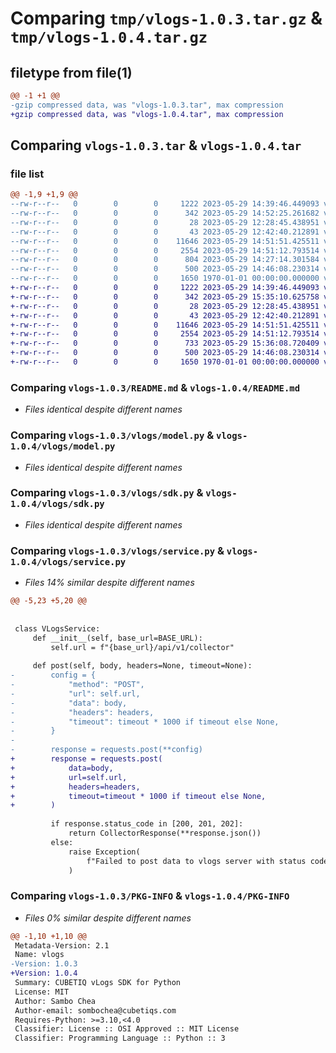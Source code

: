 # Comparing `tmp/vlogs-1.0.3.tar.gz` & `tmp/vlogs-1.0.4.tar.gz`

## filetype from file(1)

```diff
@@ -1 +1 @@
-gzip compressed data, was "vlogs-1.0.3.tar", max compression
+gzip compressed data, was "vlogs-1.0.4.tar", max compression
```

## Comparing `vlogs-1.0.3.tar` & `vlogs-1.0.4.tar`

### file list

```diff
@@ -1,9 +1,9 @@
--rw-r--r--   0        0        0     1222 2023-05-29 14:39:46.449093 vlogs-1.0.3/README.md
--rw-r--r--   0        0        0      342 2023-05-29 14:52:25.261682 vlogs-1.0.3/pyproject.toml
--rw-r--r--   0        0        0       28 2023-05-29 12:28:45.438951 vlogs-1.0.3/vlogs/__init__.py
--rw-r--r--   0        0        0       43 2023-05-29 12:42:40.212891 vlogs-1.0.3/vlogs/config.py
--rw-r--r--   0        0        0    11646 2023-05-29 14:51:51.425511 vlogs-1.0.3/vlogs/model.py
--rw-r--r--   0        0        0     2554 2023-05-29 14:51:12.793514 vlogs-1.0.3/vlogs/sdk.py
--rw-r--r--   0        0        0      804 2023-05-29 14:27:14.301584 vlogs-1.0.3/vlogs/service.py
--rw-r--r--   0        0        0      500 2023-05-29 14:46:08.230314 vlogs-1.0.3/vlogs/util.py
--rw-r--r--   0        0        0     1650 1970-01-01 00:00:00.000000 vlogs-1.0.3/PKG-INFO
+-rw-r--r--   0        0        0     1222 2023-05-29 14:39:46.449093 vlogs-1.0.4/README.md
+-rw-r--r--   0        0        0      342 2023-05-29 15:35:10.625758 vlogs-1.0.4/pyproject.toml
+-rw-r--r--   0        0        0       28 2023-05-29 12:28:45.438951 vlogs-1.0.4/vlogs/__init__.py
+-rw-r--r--   0        0        0       43 2023-05-29 12:42:40.212891 vlogs-1.0.4/vlogs/config.py
+-rw-r--r--   0        0        0    11646 2023-05-29 14:51:51.425511 vlogs-1.0.4/vlogs/model.py
+-rw-r--r--   0        0        0     2554 2023-05-29 14:51:12.793514 vlogs-1.0.4/vlogs/sdk.py
+-rw-r--r--   0        0        0      733 2023-05-29 15:36:08.720409 vlogs-1.0.4/vlogs/service.py
+-rw-r--r--   0        0        0      500 2023-05-29 14:46:08.230314 vlogs-1.0.4/vlogs/util.py
+-rw-r--r--   0        0        0     1650 1970-01-01 00:00:00.000000 vlogs-1.0.4/PKG-INFO
```

### Comparing `vlogs-1.0.3/README.md` & `vlogs-1.0.4/README.md`

 * *Files identical despite different names*

### Comparing `vlogs-1.0.3/vlogs/model.py` & `vlogs-1.0.4/vlogs/model.py`

 * *Files identical despite different names*

### Comparing `vlogs-1.0.3/vlogs/sdk.py` & `vlogs-1.0.4/vlogs/sdk.py`

 * *Files identical despite different names*

### Comparing `vlogs-1.0.3/vlogs/service.py` & `vlogs-1.0.4/vlogs/service.py`

 * *Files 14% similar despite different names*

```diff
@@ -5,23 +5,20 @@
 
 
 class VLogsService:
     def __init__(self, base_url=BASE_URL):
         self.url = f"{base_url}/api/v1/collector"
 
     def post(self, body, headers=None, timeout=None):
-        config = {
-            "method": "POST",
-            "url": self.url,
-            "data": body,
-            "headers": headers,
-            "timeout": timeout * 1000 if timeout else None,
-        }
-
-        response = requests.post(**config)
+        response = requests.post(
+            data=body,
+            url=self.url,
+            headers=headers,
+            timeout=timeout * 1000 if timeout else None,
+        )
 
         if response.status_code in [200, 201, 202]:
             return CollectorResponse(**response.json())
         else:
             raise Exception(
                 f"Failed to post data to vlogs server with status code: {response.status_code} and message: {response.text}"
             )
```

### Comparing `vlogs-1.0.3/PKG-INFO` & `vlogs-1.0.4/PKG-INFO`

 * *Files 0% similar despite different names*

```diff
@@ -1,10 +1,10 @@
 Metadata-Version: 2.1
 Name: vlogs
-Version: 1.0.3
+Version: 1.0.4
 Summary: CUBETIQ vLogs SDK for Python
 License: MIT
 Author: Sambo Chea
 Author-email: sombochea@cubetiqs.com
 Requires-Python: >=3.10,<4.0
 Classifier: License :: OSI Approved :: MIT License
 Classifier: Programming Language :: Python :: 3
```

